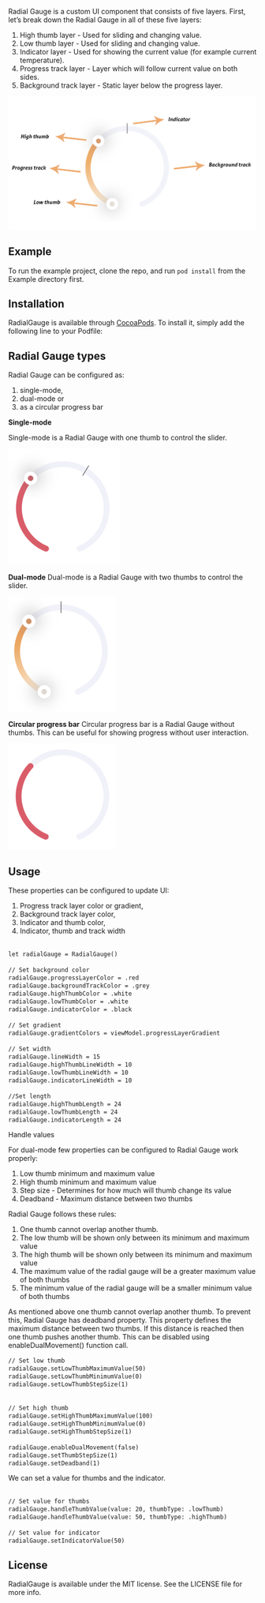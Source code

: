 Radial Gauge is a custom UI component that consists of five layers. First, let’s break down the Radial Gauge in all of these five layers:

1. High thumb layer - Used for sliding and changing value.
2. Low thumb layer - Used for sliding and changing value.
3. Indicator layer - Used for showing the current value (for example current temperature).
4. Progress track layer - Layer which will follow current value on both sides.
5. Background track layer - Static layer below the progress layer.      

![RadialGauge](Images/image_4.png)

## Example

To run the example project, clone the repo, and run `pod install` from the Example directory first.

## Installation

RadialGauge is available through [CocoaPods](https://cocoapods.org). To install
it, simply add the following line to your Podfile:

## Radial Gauge types
Radial Gauge can be configured as: 

1. single-mode, 
2. dual-mode or 
3. as a circular progress bar

**Single-mode**

Single-mode is a Radial Gauge with one thumb to control the slider.

![Single-mode RadialGauge](Images/image_1.png)

**Dual-mode**
Dual-mode is a Radial Gauge with two thumbs to control the slider.

![Dual-mode RadialGauge](Images/image_2.png)

**Circular progress bar**
Circular progress bar is a Radial Gauge without thumbs. This can be useful for showing progress without user interaction.

![Circular progress bar](Images/image_3.png)

## Usage
These properties can be configured to update UI:

1. Progress track layer color or gradient, 
2. Background track layer color,
3. Indicator and thumb color,
4. Indicator, thumb and track width

```

let radialGauge = RadialGauge()

// Set background color 
radialGauge.progressLayerColor = .red
radialGauge.backgroundTrackColor = .grey
radialGauge.highThumbColor = .white
radialGauge.lowThumbColor = .white
radialGauge.indicatorColor = .black

// Set gradient
radialGauge.gradientColors = viewModel.progressLayerGradient

// Set width
radialGauge.lineWidth = 15
radialGauge.highThumbLineWidth = 10
radialGauge.lowThumbLineWidth = 10
radialGauge.indicatorLineWidth = 10

//Set length
radialGauge.highThumbLength = 24
radialGauge.lowThumbLength = 24
radialGauge.indicatorLength = 24

```

Handle values

For dual-mode few properties can be configured to Radial Gauge work properly:
1. Low thumb minimum and maximum value
2. High thumb minimum and maximum value
3. Step size - Determines for how much will thumb change its value
4. Deadband - Maximum distance between two thumbs

Radial Gauge follows these rules:
1. One thumb cannot overlap another thumb.
2. The low thumb will be shown only between its minimum and maximum value
3. The high thumb will be shown only between its minimum and maximum value
4. The maximum value of the radial gauge will be a greater maximum value of both thumbs
5. The minimum value of the radial gauge will be a smaller minimum value of both thumbs

As mentioned above one thumb cannot overlap another thumb. To prevent this, Radial Gauge has deadband property. This property defines the maximum distance between two thumbs. If this distance is reached then one thumb pushes another thumb. This can be disabled using enableDualMovement() function call.

```
// Set low thumb
radialGauge.setLowThumbMaximumValue(50)
radialGauge.setLowThumbMinimumValue(0)
radialGauge.setLowThumbStepSize(1)


// Set high thumb
radialGauge.setHighThumbMaximumValue(100)
radialGauge.setHighThumbMinimumValue(0)
radialGauge.setHighThumbStepSize(1)

radialGauge.enableDualMovement(false)
radialGauge.setThumbStepSize(1)
radialGauge.setDeadband(1)

```

We can set a value for thumbs and the indicator.

```

// Set value for thumbs
radialGauge.handleThumbValue(value: 20, thumbType: .lowThumb)
radialGauge.handleThumbValue(value: 50, thumbType: .highThumb)

// Set value for indicator
radialGauge.setIndicatorValue(50)

```



## License

RadialGauge is available under the MIT license. See the LICENSE file for more info.
